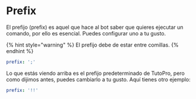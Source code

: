 # Prefix

El prefijo (prefix) es aquel que hace al bot saber que quieres ejecutar un comando, por ello es esencial. Puedes configurar uno a tu gusto.

{% hint style="warning" %}
El prefijo debe de estar entre comillas.
{% endhint %}

```yaml
prefix: ';'
```

Lo que estás viendo arriba es el prefijo predeterminado de TutoPro, pero como dijimos antes, puedes cambiarlo a tu gusto. Aquí tienes otro ejemplo:

```yaml
prefix: '!!'
```

